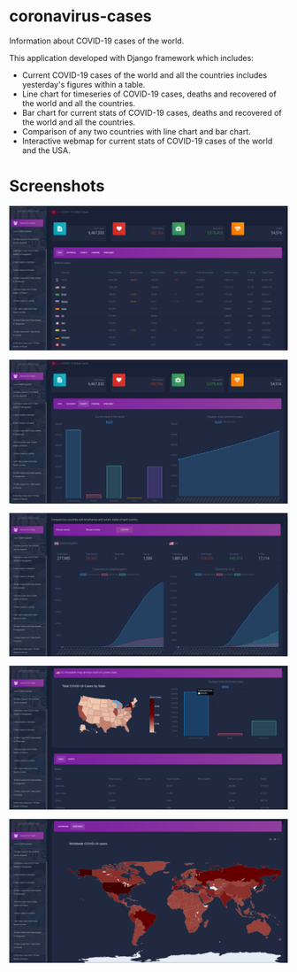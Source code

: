 # coronavirus-cases
Information about COVID-19 cases of the world.

This application developed with Django framework which includes:
- Current COVID-19 cases of the world and all the countries includes yesterday's figures within a table.
- Line chart for timeseries of COVID-19 cases, deaths and recovered of the world and all the countries.
- Bar chart for current stats of COVID-19 cases, deaths and recovered of the world and all the countries.
- Comparison of any two countries with line chart and bar chart.
- Interactive webmap for current stats of COVID-19 cases of the world and the USA.

# Screenshots

![Image of COVID-19 Tracker Dashboard](https://github.com/bhaveshkumarhari/coronavirus-cases/blob/master/screenshots/dashboard.png)

![Image of COVID-19 Line and Bar charts](https://github.com/bhaveshkumarhari/coronavirus-cases/blob/master/screenshots/world_linechart_barchart.png)

![Image of Comparing two countries](https://github.com/bhaveshkumarhari/coronavirus-cases/blob/master/screenshots/compare_countries.png)

![Image of USA page](https://github.com/bhaveshkumarhari/coronavirus-cases/blob/master/screenshots/usa_page.png)

![Image of COVID-19 World Choropleth Map](https://github.com/bhaveshkumarhari/coronavirus-cases/blob/master/screenshots/world_choropleth.png)
